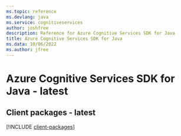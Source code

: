 ```yaml
---
ms.topic: reference
ms.devlang: java
ms.service: cognitiveservices
author: joshfree
description: Reference for Azure Cognitive Services SDK for Java
title: Azure Cognitive Services SDK for Java
ms.data: 10/06/2022
ms.author: jfree
---
```

# Azure Cognitive Services SDK for Java - latest

## Client packages - latest
[!INCLUDE [client-packages](cognitive-services-client-index.md)]